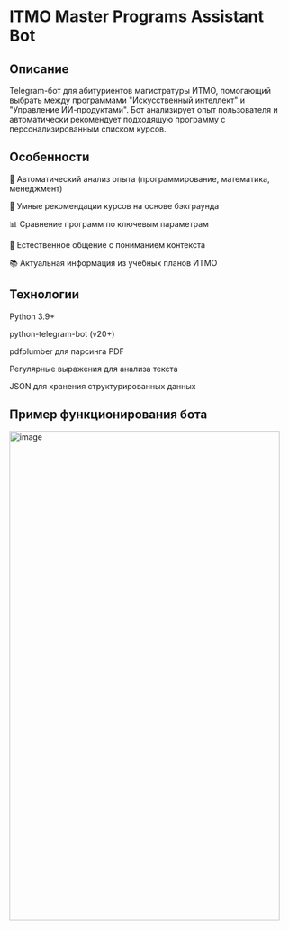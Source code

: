 # ITMO Master Programs Assistant Bot
## Описание
Telegram-бот для абитуриентов магистратуры ИТМО, помогающий выбрать между программами "Искусственный интеллект" и "Управление ИИ-продуктами". Бот анализирует опыт пользователя и автоматически рекомендует подходящую программу с персонализированным списком курсов.

## Особенности
🧠 Автоматический анализ опыта (программирование, математика, менеджмент)

🎯 Умные рекомендации курсов на основе бэкграунда

📊 Сравнение программ по ключевым параметрам

💬 Естественное общение с пониманием контекста

📚 Актуальная информация из учебных планов ИТМО

## Технологии
Python 3.9+

python-telegram-bot (v20+)

pdfplumber для парсинга PDF

Регулярные выражения для анализа текста

JSON для хранения структурированных данных

## Пример функционирования бота
<img width="480" height="869" alt="image" src="https://github.com/user-attachments/assets/07e7777e-b745-4cab-8a62-0981460b6cda" />
